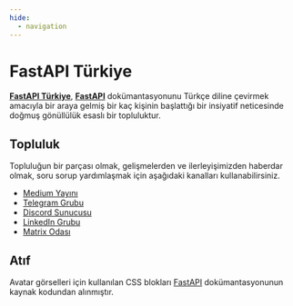 ```yaml
---
hide:
  - navigation
---
```

# FastAPI Türkiye

[**FastAPI Türkiye**](https://hasansezertasan.github.io/fastapi-turkiye/), [**FastAPI**](https://fastapi.tiangolo.com/tr/) dokümantasyonunu Türkçe diline çevirmek amacıyla bir araya gelmiş bir kaç kişinin başlattığı bir insiyatif neticesinde doğmuş gönüllülük esaslı bir topluluktur.

## Topluluk

Topluluğun bir parçası olmak, gelişmelerden ve ilerleyişimizden haberdar olmak, soru sorup yardımlaşmak için aşağıdaki kanalları kullanabilirsiniz.

- [Medium Yayını](https://medium.com/fastapi-turkiye)
- [Telegram Grubu](https://t.me/fastapiturkiye)
- [Discord Sunucusu](https://discord.gg/dPgCU2X9xB)
- [LinkedIn Grubu](https://www.linkedin.com/groups/9581611/)
- [Matrix Odası](https://matrix.to/#/#fastapi-turkiye:matrix.org)

## Atıf

Avatar görselleri için kullanılan CSS blokları [FastAPI] dokümantasyonunun kaynak kodundan alınmıştır.

[FastAPI]: https://github.com/tiangolo/fastapi
